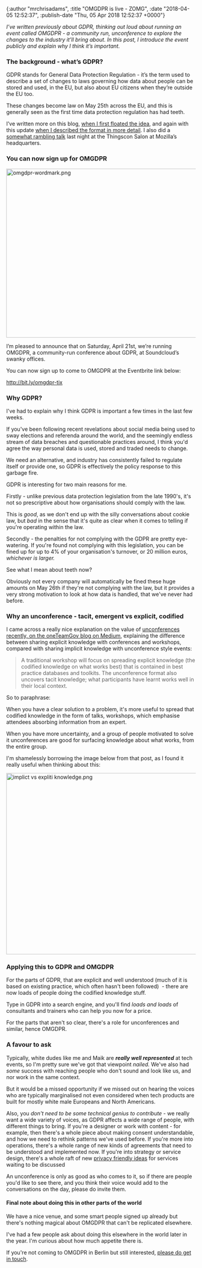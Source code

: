 

{:author "mrchrisadams", :title "OMGDPR is live - ZOMG", :date "2018-04-05 12:52:37", :publish-date "Thu, 05 Apr 2018 12:52:37 +0000"}



<!-- content below -->

<i>I’ve written previously about GDPR, thinking out loud about running an event called OMGDPR - a community run, unconference to explore the changes to the industry it’ll bring about. In this post, I introduce the event publicly and explain why I think it’s important.</i>

<h3>The background - what’s GDPR?</h3>

GDPR stands for General Data Protection Regulation - it’s the term used to describe a set of changes to laws governing how data about people can be stored and used, in the EU, but also about EU citizens when they’re outside the EU too.

These changes become law on May 25th across the EU, and this is generally seen as the first time data protection regulation has had teeth.

I’ve written more on this blog, <a href="https://blog.chrisadams.me.uk/2018/02/21/omgdpr/">when I first floated the idea</a>, and again with this update <a href="https://blog.chrisadams.me.uk/2018/03/08/an-update-on-omgdpr-explaining-the-format/">when I described the format in more detail</a>. I also did a <a href="https://www.thingscon.com/blog/2018/4/5/thingscon-salon-berlin-4-april-2018-presentations">somewhat rambling talk</a> last night at the Thingscon Salon at Mozilla’s headquarters.

<h3>You can now sign up for OMGDPR</h3>

<img class="alignnone size-full wp-image-2947" src="https://mrchrisadamsblog.files.wordpress.com/2018/04/omgdpr-wordmark.png" alt="omgdpr-wordmark.png" width="751" height="448" />

I’m pleased to announce that on Saturday, April 21st, we’re running OMGDPR, a community-run conference about GDPR, at Soundcloud’s swanky offices.

You can now sign up to come to OMGDPR at the Eventbrite link below:

<a href="http://bit.ly/omgdpr-tix">http://bit.ly/omgdpr-tix</a>

<h3>Why GDPR?</h3>

I've had to explain why I think GDPR is important a few times in the last few weeks.

If you've been following recent revelations about social media being used to sway elections and referenda around the world, and the seemingly endless stream of data breaches and questionable practices around, I think you'd agree the way personal data is used, stored and traded needs to change.

We need an alternative, and industry has consistently failed to regulate itself or provide one, so GDPR is effectively the policy response to this garbage fire.

GDPR is interesting for two main reasons for me.

Firstly - unlike previous data protection legislation from the late 1990's, it's not so prescriptive about how organisations should comply with the law.

This is <em>good</em>, as we don't end up with the silly conversations about cookie law, but <em>bad</em> in the sense that it's quite as clear when it comes to telling if you're operating within the law.

Secondly - the penalties for not complying with the GDPR are pretty eye-watering. If you're found not complying with this legislation, you can be fined up for up to 4% of your organisation's turnover, or 20 million euros, <em>whichever is larger.</em>

See what I mean about teeth now?

Obviously not every company will automatically be fined these huge amounts on May 26th if they're not complying with the law, but it provides a very strong motivation to look at how data is handled, that we've never had before.

<h3>Why an unconference - tacit, emergent vs explicit, codified</h3>

I came across a really nice explanation on the value of <a href="https://medium.com/oneteamgov/guest-spot-the-unconference-a-method-to-unleash-the-collective-brilliance-of-people-in-public-1a1f1731f92">unconferences recently, on the oneTeamGov blog on Medium</a>, explaining the difference between sharing explicit knowledge with conferences and workshops, compared with sharing implicit knowledge with unconference style events:

<blockquote>A traditional workshop will focus on spreading explicit knowledge (the codified knowledge on what works best) that is contained in best practice databases and toolkits. The unconference format also uncovers tacit knowledge; what participants have learnt works well in their local context.</blockquote>

So to paraphrase:

When you have a clear solution to a problem, it's more useful to spread that codified knowledge in the form of talks, workshops, which emphasise attendees absorbing information from an expert.

When you have more uncertainty, and a group of people motivated to solve it unconferences are good for surfacing knowledge about what works, from the entire group.

I'm shamelessly borrowing the image below from that post, as I found it really useful when thinking about this:

<img class="alignnone size-full wp-image-2946" src="https://mrchrisadamsblog.files.wordpress.com/2018/04/implict-vs-expliti-knowledge.png" alt="implict vs expliti knowledge.png" width="666" height="481" />

<h3>Applying this to GDPR and OMGDPR</h3>

For the parts of GDPR, that are explicit and well understood (much of it is based on existing practice, which often hasn't been followed)  - there are now loads of people doing the codified knowledge stuff.

Type in GDPR into a search engine, and you'll find <em>loads and loads </em>of consultants and trainers who can help you now for a price.

For the parts that aren't so clear, there's a role for unconferences and similar, hence OMGDPR.

<h3>A favour to ask</h3>

Typically, white dudes like me and Maik are <em><strong>really well </strong><strong>represented</strong></em> at tech events, so I'm pretty sure we've got that viewpoint <em>nailed. </em>We've also had <em>some</em> success with reaching people who don't sound and look like us, and nor work in the same context.

But it would be a missed opportunity if we missed out on hearing the voices who are typically marginalised not even considered when tech products are built for mostly white male Europeans and North Americans.

Also, you <em>don't need to be some technical genius to contribute - </em>we really want a wide variety of voices, as GDPR affects a wide range of people, with different things to bring. If you're a designer or work with content - for example, then there's a whole piece about making consent understandable, and how we need to rethink patterns we've used before. If you're more into operations, there's a whole range of new kinds of agreements that need to be understood and implemented now. If you're into strategy or service design, there's a whole raft of new <a href="https://www.hoxtonanalytics.com/">privacy friendly ideas</a> for services waiting to be discussed

An unconference is only as good as who comes to it, so if there are people you'd like to see there, and you think their voice would add to the conversations on the day, please do invite them.

<h4>Final note about doing this in other parts of the world</h4>

We have a nice venue, and some smart people signed up already but there's nothing magical about OMGDPR that can't be replicated elsewhere.

I've had a few people ask about doing this elsewhere in the world later in the year. I'm curious about how much appetite there is.

If you're not coming to OMGDPR in Berlin but still interested, <a href="https://productscience.typeform.com/to/wETjME">please do get in touch</a>.

&nbsp;

&nbsp;

&nbsp;

&nbsp;

